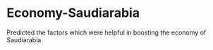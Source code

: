 # Economy-Saudiarabia

Predicted the factors which were helpful in boosting the economy of Saudiarabia
